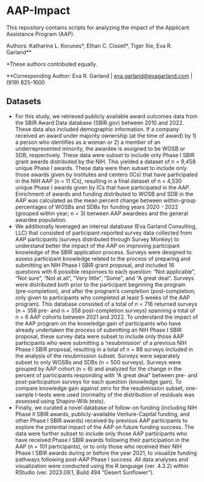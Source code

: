 # AAP-Impact
This repository contains scripts for analyzing the impact of the Applicant Assistance Program (AAP).  

Authors: Katharine L. Korunes*, Ethan C. Cissell*, Tiger Xie, Eva R. Garland**

*These authors contributed equally.

**Corresponding Author: Eva R. Garland | eva.garland@evagarland.com | (919) 825-1600

## Datasets
- For this study, we retrieved publicly available award outcomes data from the SBIR Award Data database (SBIR.gov) between 2010 and 2022. These data also included demographic information. If a company received an award under majority ownership (at the time of award) by 1) a person who identifies as a woman or 2) a member of an underrepresented minority, the awardee is assigned to be WOSB or SDB, respectively. These data were subset to include only Phase I SBIR grant awards distributed by the NIH. This yielded a dataset of n = 9,458 unique Phase I awards. These data were then subset to include only those awards given by institutes and centers (ICs) that have participated in the NIH AAP (n = 11 ICs), resulting in a final dataset of n = 4,530 unique Phase I awards given by ICs that have participated in the AAP. Enrichment of awards and funding distributed to WOSB and SDB in the AAP was calculated as the mean percent change between within-group percentages of WOSBs and SDBs for funding years 2020 - 2022 (grouped within year; n = 3) between AAP awardees and the general awardee population.
- We additionally leveraged an internal database (Eva Garland Consulting, LLC) that consisted of participant-reported survey data collected from AAP participants (surveys distributed through Survey Monkey) to understand better the impact of the AAP on improving participant knowledge of the SBIR application process. Surveys were designed to assess participant knowledge related to the process of preparing and submitting an NIH Phase I SBIR grant proposal, and included 16 questions with 6 possible responses to each question: “Not applicable”, “Not sure”, “Not at all”, “Very little”, “Some”, and “A great deal”. Surveys were distributed both prior to the participant beginning the program (pre-completion), and after the program’s completion (post-completion; only given to participants who completed at least 5 weeks of the AAP program). This database consisted of a total of n = 716 returned surveys (n = 358 pre- and n = 358 post-completion surveys) spanning a total of n = 6 AAP cohorts between 2021 and 2022. To understand the impact of the AAP program on the knowledge gain of participants who have already undertaken the process of submitting an NIH Phase I SBIR proposal, these survey data were subset to include only those AAP participants who were submitting a ‘resubmission’ of a previous NIH Phase I SBIR proposal, resulting in a total of n = 88 surveys included in the analysis of the resubmission subset. Surveys were separately subset to only WOSBs and SDBs (n = 500 surveys). Surveys were grouped by AAP cohort (n = 6) and analyzed for the change in the percent of participants responding with “A great deal” between pre- and post-participation surveys for each question (knowledge gain). To compare knowledge gain against zero for the resubmission subset, one-sample t-tests were used (normality of the distribution of residuals was assessed using Shapiro-Wilk tests).
- Finally, we curated a novel database of follow-on funding (including NIH Phase II SBIR awards, publicly-available Venture-Capital funding, and other Phase I SBIR awards) received by previous AAP participants to explore the potential impact of the AAP on future funding success. The data were further subset to include only those AAP participants who have received Phase I SBIR awards following their participation in the AAP (n = 101 participants), or to only those who received their NIH Phase I SBIR awards during or before the year 2021, to visualize funding pathways following post-AAP Phase I success. All data analyses and visualization were conducted using the R language (ver. 4.3.2) within RStudio (ver. 2023.09.1, Build 494 “Desert Sunflower”).
